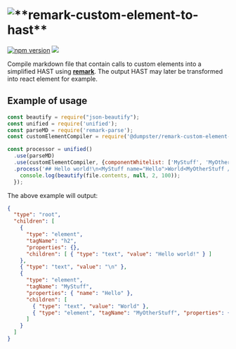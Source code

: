 # ![\*\*remark-custom-element-to-hast\*\*](https://github.com/fazouane-marouane/remark-jsx/tree/master/packages/remark-custom-element-to-hast)

[![npm version](https://badge.fury.io/js/%40dumpster%2Fremark-custom-element-to-hast.svg)](https://badge.fury.io/js/%40dumpster%2Fremark-custom-element-to-hast)
[![][license-badge]][license]

Compile markdown file that contain calls to custom elements into a simplified
HAST using [**remark**][remark].
The output HAST may later be transformed into react element for example.

## Example of usage

```javascript
const beautify = require("json-beautify");
const unified = require('unified');
const parseMD = require('remark-parse');
const customElementCompiler = require('@dumpster/remark-custom-element-to-hast');

const processor = unified()
  .use(parseMD)
  .use(customElementCompiler, {componentWhitelist: ['MyStuff', 'MyOtherStuff']})
  .process('## Hello world!\n<MyStuff name="Hello">World<MyOtherStuff /></MyStuff>', function (err, file) {
    console.log(beautify(file.contents, null, 2, 100));
  });
```

The above example will output:

```json
{
  "type": "root",
  "children": [
    {
      "type": "element",
      "tagName": "h2",
      "properties": {},
      "children": [ { "type": "text", "value": "Hello world!" } ]
    },
    { "type": "text", "value": "\n" },
    {
      "type": "element",
      "tagName": "MyStuff",
      "properties": { "name": "Hello" },
      "children": [
        { "type": "text", "value": "World" },
        { "type": "element", "tagName": "MyOtherStuff", "properties": {}, "children": [] }
      ]
    }
  ]
}
```

[remark]: https://github.com/wooorm/remark

[license-badge]: https://img.shields.io/github/license/mashape/apistatus.svg

[license]: /LICENSE
